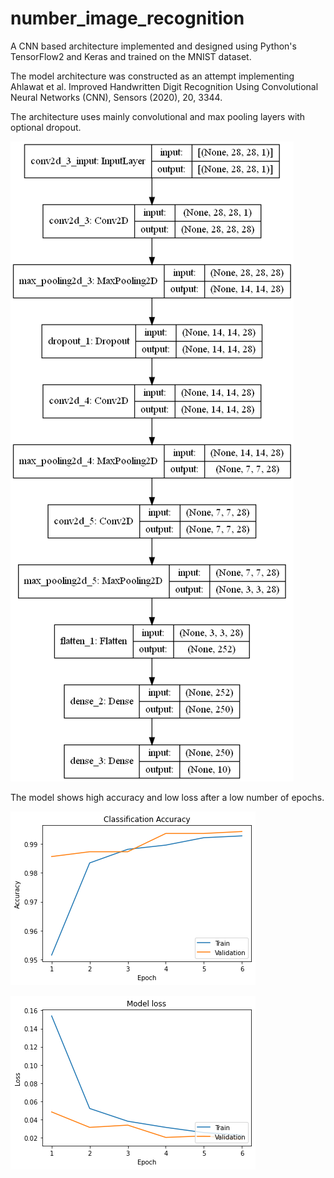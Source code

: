 # number_image_recognition
A CNN based architecture implemented and designed using Python's TensorFlow2 and Keras and trained on the MNIST dataset.

The model architecture was constructed as an attempt implementing Ahlawat et al. Improved Handwritten Digit Recognition Using Convolutional Neural Networks (CNN), Sensors (2020), 20, 3344.

The architecture uses mainly convolutional and max pooling layers with optional dropout.

![architecture](mnist_model.png)

The model shows high accuracy and low loss after a low number of epochs.

![accuracy](model_accuracy.png)

![loss](model_loss.png)
